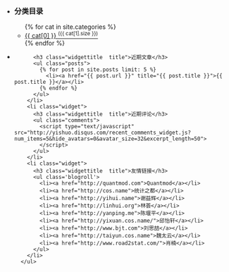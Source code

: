 <aside>
      <ul id="side" class="clear">
        <li class="widget">
          <h3 class="widgettitle title">分类目录</h3>
          <ul class="categories">
              {% for cat in site.categories %}
                <li><a href="/categories.html#{{ cat[0] }}-ref" title="{{ cat[0] }}" rel="{{ cat[1].size }}">{{ cat[0] }} <sup>({{ cat[1].size }})</sup></a></li>
              {% endfor %}
          </ul>
        </li>
        <li class="widget">
          
          <h3 class="widgettitle  title">近期文章</h3>
          <ul class="posts">
            {% for post in site.posts limit: 5 %}
              <li><a href="{{ post.url }}" title="{{ post.title }}">{{ post.title }}</a></li>
            {% endfor %}
          </ul>
        </li>
        <li class="widget">
          <h3 class="widgettitle  title">近期评论</h3>
          <ul class="comments">
            <script type="text/javascript" src="http://yishuo.disqus.com/recent_comments_widget.js?num_items=5&hide_avatars=0&avatar_size=32&excerpt_length=50">
            </script>
          </ul>
        </li>
        <li class="widget">
          <h3 class="widgettitle  title">友情链接</h3>
          <ul class='blogroll'>
		    <li><a href="http://quantmod.com">Quantmod</a></li>
            <li><a href="http://cos.name">统计之都</a></li>
            <li><a href="http://yihui.name">谢益辉</a></li>
			<li><a href="http://linhui.org">林荟</a></li>
			<li><a href="http://yanping.me">陈堰平</a></li>
			<li><a href="http://yixuan.cos.name/">邱怡轩</a></li>
			<li><a href="http://www.bjt.com">刘思喆</a></li>
			<li><a href="http://taiyun.cos.name">魏太云</a></li>
			<li><a href="http://www.road2stat.com/">肖楠</a></li>
          </ul>
        </li>
      </ul>
</aside>